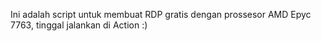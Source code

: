 Ini adalah script untuk membuat RDP gratis dengan prossesor AMD Epyc 7763, tinggal jalankan di Action :)
